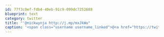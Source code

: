 ```yaml
---
id: 77f3c0ef-fdb4-40eb-91c9-099dc7252688
blueprint: text
category: twitter
title: "'@nickwynja http://j.mp/mxJkWo"
caption: '<span class="username username_linked">@<a href="https://twitter.com/nickwynja" title="Nick Wynja">nickwynja</a></span> http://j.mp/mxJkWo'
---
```

